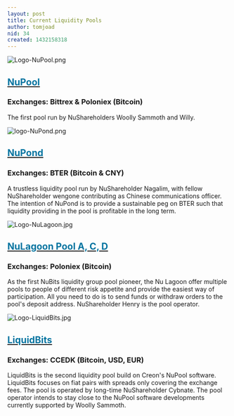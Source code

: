 ```yaml
---
layout: post
title: Current Liquidity Pools
author: tomjoad
nid: 34
created: 1432158318
---
```

<div class="news">

 <div class="article">
    <div class="img">
      <img src="/sites/default/files/assets/Logo-NuPool.png" alt="Logo-NuPool.png" />
    </div>
    <div class="description">
      <a href="https://nupool.net" target="_blank"><h2 style="color:#0074A0">NuPool</h2></a>
      <h3 class="date">Exchanges: Bittrex & Poloniex (Bitcoin)</h3>
      <p>The first pool run by NuShareholders Woolly Sammoth and Willy.</p>
    </div>
  </div>

 <div class="article">
    <div class="img">
      <img src="/sites/default/files/assets/logo-NuPond.png" alt="logo-NuPond.png" />
    </div>
    <div class="description">
      <a href="http://nupond.net" target="_blank"><h2 style="color:#0074A0">NuPond</h2></a>
      <h3 class="date">Exchanges: BTER (Bitcoin & CNY)</h3>
      <p>A trustless liquidity pool run by NuShareholder Nagalim, with fellow NuShareholder wengone contributing as Chinese communications officer. The intention of NuPond is to provide a sustainable peg on BTER such that liquidity providing in the pool is profitable in the long term.</p>
    </div>
  </div>

 <div class="article">
    <div class="img">
      <img src="/sites/default/files/assets/Logo-NuLagoon.jpg" alt="Logo-NuLagoon.jpg" />
    </div>
    <div class="description">
      <a href="http://nulagoon.com" target="_blank"><h2 style="color:#0074A0">NuLagoon Pool A, C, D</h2></a>
      <h3 class="date">Exchanges: Poloniex (Bitcoin)</h3>
      <p>As the first NuBits liquidity group pool pioneer, the Nu Lagoon offer multiple pools to people of different risk appetite and provide the easiest way of participation. All you need to do is to send funds or withdraw orders to the pool's deposit address. NuShareholder Henry is the pool operator.</p>
    </div>
  </div>

 <div class="article">
    <div class="img">
      <img src="/sites/default/files/assets/Logo-LiquidBits.jpg" alt="Logo-LiquidBits.jpg" />
    </div>
    <div class="description">
      <a href="http://cybnate.github.io/index-liquidbits.html" target="_blank"><h2 style="color:#0074A0">LiquidBits</h2></a>
      <h3 class="date">Exchanges: CCEDK (Bitcoin, USD, EUR)</h3>
      <p>LiquidBits is the second liquidity pool build on Creon's NuPool software. LiquidBits focuses on fiat pairs with spreads only covering the exchange fees. The pool is operated by long-time NuShareholder Cybnate. The pool operator intends to stay close to the NuPool software developments currently supported by Woolly Sammoth.</p>
    </div>
  </div>

  </div>
